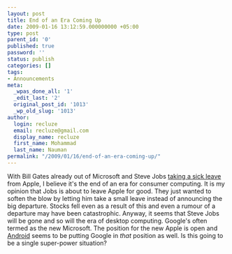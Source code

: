 ```yaml
---
layout: post
title: End of an Era Coming Up
date: 2009-01-16 13:12:59.000000000 +05:00
type: post
parent_id: '0'
published: true
password: ''
status: publish
categories: []
tags:
- Announcements
meta:
  _wpas_done_all: '1'
  _edit_last: '2'
  original_post_id: '1013'
  _wp_old_slug: '1013'
author:
  login: recluze
  email: recluze@gmail.com
  display_name: recluze
  first_name: Mohammad
  last_name: Nauman
permalink: "/2009/01/16/end-of-an-era-coming-up/"
---
```

With Bill Gates already out of Microsoft and Steve Jobs [taking a sick leave](http://www.forbes.com/technology/2009/01/14/jobs-apple-health-technology-cx_pco_0114paidcontent.html) from Apple, I believe it's the end of an era for consumer computing. It is my opinion that Jobs is about to leave Apple for good. They just wanted to soften the blow by letting him take a small leave instead of announcing the big departure. Stocks fell even as a result of this and even a rumour of a departure may have been catastrophic. Anyway, it seems that Steve Jobs will be gone and so will the era of desktop computing. Google's often termed as the new Microsoft. The position for the new Apple is open and [Android](http://www.android.com) seems to be putting Google in _that_ position as well. Is this going to be a single super-power situation?

